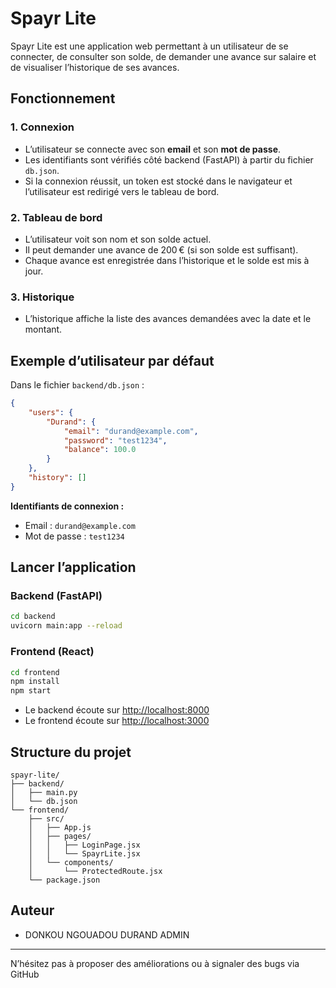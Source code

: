 # Spayr Lite

Spayr Lite est une application web permettant à un utilisateur de se connecter, de consulter son solde, de demander une avance sur salaire et de visualiser l’historique de ses avances.

## Fonctionnement

### 1. Connexion

- L’utilisateur se connecte avec son **email** et son **mot de passe**.
- Les identifiants sont vérifiés côté backend (FastAPI) à partir du fichier `db.json`.
- Si la connexion réussit, un token est stocké dans le navigateur et l’utilisateur est redirigé vers le tableau de bord.

### 2. Tableau de bord

- L’utilisateur voit son nom et son solde actuel.
- Il peut demander une avance de 200 € (si son solde est suffisant).
- Chaque avance est enregistrée dans l’historique et le solde est mis à jour.

### 3. Historique

- L’historique affiche la liste des avances demandées avec la date et le montant.

## Exemple d’utilisateur par défaut

Dans le fichier `backend/db.json` :

```json
{
    "users": {
        "Durand": {
            "email": "durand@example.com",
            "password": "test1234",
            "balance": 100.0
        }
    },
    "history": []
}
```

**Identifiants de connexion :**
- Email : `durand@example.com`
- Mot de passe : `test1234`

## Lancer l’application

### Backend (FastAPI)

```sh
cd backend
uvicorn main:app --reload
```

### Frontend (React)

```sh
cd frontend
npm install
npm start
```

- Le backend écoute sur [http://localhost:8000](http://localhost:8000)
- Le frontend écoute sur [http://localhost:3000](http://localhost:3000)

## Structure du projet

```
spayr-lite/
├── backend/
│   ├── main.py
│   └── db.json
└── frontend/
    ├── src/
    │   ├── App.js
    │   ├── pages/
    │   │   ├── LoginPage.jsx
    │   │   └── SpayrLite.jsx
    │   └── components/
    │       └── ProtectedRoute.jsx
    └── package.json
```

## Auteur

- DONKOU NGOUADOU DURAND ADMIN

---

N’hésitez pas à proposer des améliorations ou à signaler des bugs via GitHub
